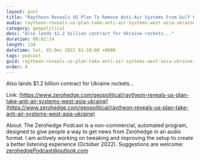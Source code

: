 ```yaml
---
layout: post
title: "Raytheon Reveals US Plan To Remove Anti-Air Systems From Gulf For Ukraine"
audio: raytheon-reveals-us-plan-take-anti-air-systems-west-asia-ukraine-0
category: geopolitical
desc: "Also lands $1.2 billion contract for Ukraine rockets..."
duration: 00:02:14
length: 134
datetime: Sat, 03 Dec 2022 01:10:00 +0000
tags: podcast
guid: raytheon-reveals-us-plan-take-anti-air-systems-west-asia-ukraine-0
order: 0
---
```

Also lands $1.2 billion contract for Ukraine rockets...

Link: [https://www.zerohedge.com/geopolitical/raytheon-reveals-us-plan-take-anti-air-systems-west-asia-ukraine](https://www.zerohedge.com/geopolitical/raytheon-reveals-us-plan-take-anti-air-systems-west-asia-ukraine)

About: The Zerohedge Podcast is a non-commercial, automated program, designed to give people a way to get news from Zerohedge in an audio format.  I am actively working on tweaking and improving the setup to create a better listening experience (October 2022).  Suggestions are welcome: [zerohedgePodcast@outlook.com](mailto:zerohedgePodcast@outlook.com)